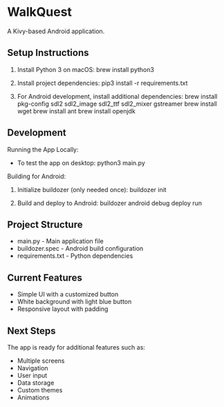 # WalkQuest

A Kivy-based Android application.

Setup Instructions
----------------

1. Install Python 3 on macOS:
   brew install python3

2. Install project dependencies:
   pip3 install -r requirements.txt

3. For Android development, install additional dependencies:
   brew install pkg-config sdl2 sdl2_image sdl2_ttf sdl2_mixer gstreamer
   brew install wget
   brew install ant
   brew install openjdk

Development
----------

Running the App Locally:
- To test the app on desktop:
  python3 main.py

Building for Android:
1. Initialize buildozer (only needed once):
   buildozer init

2. Build and deploy to Android:
   buildozer android debug deploy run

Project Structure
---------------
- main.py - Main application file
- buildozer.spec - Android build configuration
- requirements.txt - Python dependencies

Current Features
--------------
- Simple UI with a customized button
- White background with light blue button
- Responsive layout with padding

Next Steps
---------
The app is ready for additional features such as:
- Multiple screens
- Navigation
- User input
- Data storage
- Custom themes
- Animations